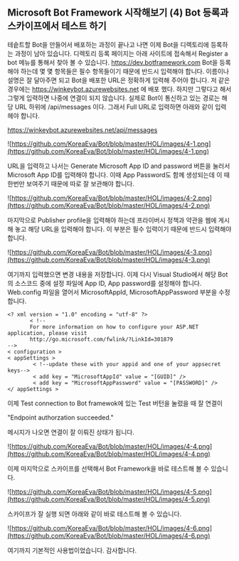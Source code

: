 	
## Microsoft Bot Framework 시작해보기 (4) Bot 등록과 스카이프에서 테스트 하기 

테슽트할 Bot을 만들어서 배포하는 과정이 끝나고 나면 이제 Bot을 디렉토리에 등록하는 과정이 남아 있습니다. 디렉토리 등록 페이지는 아래 사이트에 접속해서 Register a bot 메뉴를 통해서 찾아 볼 수 있습니다. 
https://dev.botframework.com 
Bot을 등록해야 하는데 몇 몇 항목들은 필수 항목들이기 때문에 반드시 입력해야 합니다. 
이름이나 설명은 잘 달아주면 되고 Bot을 배포한 URL은 정확하게 입력해 주어야 합니다. 
저 같은 경우에는 https://winkeybot.azurewebsites.net 에 배포 했다. 하지만 그렇다고 해서 그렇게 입력하면 나중에 연결이 되지 않습니다. 실제로 Bot이 통신하고 있는 경로는 해당 URL 하위에 /api/messages 이다. 그래서 Full URL로 입력하면 아래와 같이 입력헤야 합니다. 

https://winkeybot.azurewebsites.net/api/messages

![https://github.com/KoreaEva/Bot/blob/master/HOL/images/4-1.png](https://github.com/KoreaEva/Bot/blob/master/HOL/images/4-1.png)

URL을 입력하고 나서는 Generate Microsoft App ID and password 버튼을 눌러서 Microsoft App ID를 입력해야 합니다. 이때 App Password도 함께 생성되는데 이 때 한번만 보여주기 때문에 따로 잘 보관해야 합니다. 

![https://github.com/KoreaEva/Bot/blob/master/HOL/images/4-2.png](https://github.com/KoreaEva/Bot/blob/master/HOL/images/4-2.png)

마지막으로 Publisher profile을 입력해야 하는데 프라이버시 정책과 약관을 웹에 게시해 놓고 해당 URL을 입력해야 합니다. 이 부분은 필수 입력이기 때문에 반드시 입력해야 합니다. 

![https://github.com/KoreaEva/Bot/blob/master/HOL/images/4-3.png](https://github.com/KoreaEva/Bot/blob/master/HOL/images/4-3.png)

여기까지 입력했으면 변경 내용을 저장합니다. 
 이제 다시 Visual Studio에서 해당 Bot 의 소스코드 중에 설정 파일에 App ID, App password를 설정해야 합니다. 
 Web.config 파일을 열어서 MicrosoftAppId, MicrosoftAppPassword 부분을 수정합니다. 

~~~
<? xml version = "1.0" encoding = "utf-8" ?>
       < !--
       For more information on how to configure your ASP.NET application, please visit
       http://go.microsoft.com/fwlink/?LinkId=301879
-->
< configuration >
< appSettings >
        < !--update these with your appid and one of your appsecret keys-->
        < add key = "MicrosoftAppId" value = "[GUID]" />
        < add key = "MicrosoftAppPassword" value = "[PASSWORD]" />
</ appSettings >
~~~


이제 Test connection to Bot framewok에 있는 Test 버턴을 눌렀을 때 잘 연결이 

"Endpoint authorzation succeeded." 

메시지가 나오면 연결이 잘 이뤄진 상태가 됩니다. 

![https://github.com/KoreaEva/Bot/blob/master/HOL/images/4-4.png](https://github.com/KoreaEva/Bot/blob/master/HOL/images/4-4.png)


이제 마지막으로 스카이프를 선택해서 Bot Framework을 바로 테스트해 볼 수 있습니다.

![https://github.com/KoreaEva/Bot/blob/master/HOL/images/4-5.png](https://github.com/KoreaEva/Bot/blob/master/HOL/images/4-5.png)

스카이프가 잘 실행 되면 아래와 같이 바로 테스트해 볼 수 있습니다. 

![https://github.com/KoreaEva/Bot/blob/master/HOL/images/4-6.png](https://github.com/KoreaEva/Bot/blob/master/HOL/images/4-6.png)


여기까지 기본적인 사용법이었습니다. 
감사합니다. 